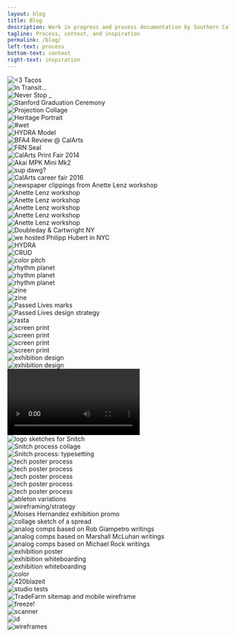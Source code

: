 ```yaml
---
layout: blog
title: Blog
description: Work in progress and process documentation by Southern California based graphic and multimedia designer Stedman Halliday
tagline: Process, context, and inspiration
permalink: /blog/
left-text: process
bottom-text: context
right-text: inspiration
---
```

<!-- <div class="grid-item col"><img src="{{ site.data.global_assets.placeholder }}" data-src="images/_" alt="_"></div> -->
<div class="grid-item col"><img src="{{ site.data.global_assets.placeholder }}" data-src="images/taco-truck.jpg" alt="<3 Tacos"></div>
<div class="grid-item col"><img src="{{ site.data.global_assets.placeholder }}" data-src="images/in-transit.jpg" alt="In Transit..."></div>
<div class="grid-item col"><img src="{{ site.data.global_assets.placeholder }}" data-src="images/never-stop.jpg" alt="Never Stop _"></div>
<div class="grid-item col2"><img src="{{ site.data.global_assets.placeholder }}" data-src="images/stanford-grad.jpg" alt="Stanford Graduation Ceremony"></div>
<div class="grid-item col2"><img src="{{ site.data.global_assets.placeholder }}" data-src="images/projection-collage.jpg" alt="Projection Collage"></div>
<div class="grid-item col"><img src="{{ site.data.global_assets.placeholder }}" data-src="images/cultural-dress.jpg" alt="Heritage Portrait"></div>
<div class="grid-item col"><img src="{{ site.data.global_assets.placeholder }}" data-src="images/wet.jpg" alt="#wet"></div>
<div class="grid-item col"><img src="{{ site.data.global_assets.placeholder }}" data-src="images/hydra-model.gif" alt="HYDRA Model"></div>
<div class="grid-item col2"><img src="{{ site.data.global_assets.placeholder }}" data-src="images/final-reviews.jpg" alt="BFA4 Review @ CalArts"></div>
<div class="grid-item col"><img src="{{ site.data.global_assets.placeholder }}" data-src="images/frn-seal.jpg" alt="FRN Seal"></div>
<div class="grid-item col"><img src="{{ site.data.global_assets.placeholder }}" data-src="images/print-fair.jpg" alt="CalArts Print Fair 2014"></div>
<div class="grid-item col"><img src="{{ site.data.global_assets.placeholder }}" data-src="images/akai-mpk-mini.jpg" alt="Akai MPK Mini Mk2"></div>
<div class="grid-item"><img src="{{ site.data.global_assets.placeholder }}" data-src="images/jada.png" alt="sup dawg?"></div>
<div class="grid-item"><img src="{{ site.data.global_assets.placeholder }}" data-src="images/jobfair.jpg" alt="CalArts career fair 2016"></div>
<div class="grid-item col"><img src="{{ site.data.global_assets.placeholder }}" data-src="images/cutpaste.jpg" alt="newspaper clippings from Anette Lenz workshop"></div>
<div class="grid-item"><img src="{{ site.data.global_assets.placeholder }}" data-src="images/2016-04-04-lenz_01.png" alt="Anette Lenz workshop"></div>
<div class="grid-item"><img src="{{ site.data.global_assets.placeholder }}" data-src="images/2016-04-04-lenz_02.png" alt="Anette Lenz workshop"></div>
<div class="grid-item"><img src="{{ site.data.global_assets.placeholder }}" data-src="images/2016-04-04-lenz_03.gif" alt="Anette Lenz workshop"></div>
<div class="grid-item"><img src="{{ site.data.global_assets.placeholder }}" data-src="images/anette-lenz-posters.jpg" alt="Anette Lenz workshop"></div>
<div class="grid-item"><img src="{{ site.data.global_assets.placeholder }}" data-src="images/lenz-wall.jpg" alt="Anette Lenz workshop"></div>
<div class="grid-item"><img src="{{ site.data.global_assets.placeholder }}" data-src="images/nyc-doubleday.jpg" alt="Doubleday & Cartwright NY"></div>
<div class="grid-item col2"><img src="{{ site.data.global_assets.placeholder }}" data-src="images/hfischer.jpg" alt="we hosted Philipp Hubert in NYC"></div>
<div class="grid-item"><img src="{{ site.data.global_assets.placeholder }}" data-src="images/hyd0404.png" alt="HYDRA"></div>
<div class="grid-item"><img src="{{ site.data.global_assets.placeholder }}" data-src="images/fella.gif" alt="CRUD"></div>
<div class="grid-item col2"><img src="{{ site.data.global_assets.placeholder }}" data-src="images/acc.gif" alt="color pitch"></div>
<div class="grid-item"><img src="{{ site.data.global_assets.placeholder }}" data-src="images/gs-1.png" alt="rhythm planet"></div>
<div class="grid-item"><img src="{{ site.data.global_assets.placeholder }}" data-src="images/gs-2.png" alt="rhythm planet"></div>
<div class="grid-item"><img src="{{ site.data.global_assets.placeholder }}" data-src="images/gs-3.png" alt="rhythm planet"></div>
<div class="grid-item"><img src="{{ site.data.global_assets.placeholder }}" data-src="images/0111-rmn-2.jpg" alt="zine"></div>
<div class="grid-item"><img src="{{ site.data.global_assets.placeholder }}" data-src="images/0111-rmn-1.jpg" alt="zine"></div>
<div class="grid-item col"><img src="{{ site.data.global_assets.placeholder }}" data-src="images/passed-lives.png" alt="Passed Lives marks"></div>
<div class="grid-item col"><img src="{{ site.data.global_assets.placeholder }}" data-src="images/passed-lives-ds.png" alt="Passed Lives design strategy"></div>
<div class="grid-item col"><img src="{{ site.data.global_assets.placeholder }}" data-src="images/rasta.jpg" alt="rasta"></div>
<div class="grid-item"><img src="{{ site.data.global_assets.placeholder }}" data-src="images/cab-rack.jpg" alt="screen print"></div>
<div class="grid-item col2"><img src="{{ site.data.global_assets.placeholder }}" data-src="images/cab-dancers.jpg" alt="screen print"></div>
<div class="grid-item"><img src="{{ site.data.global_assets.placeholder }}" data-src="images/gaines.jpg" alt="screen print"></div>
<div class="grid-item"><img src="{{ site.data.global_assets.placeholder }}" data-src="images/gaines-2.jpg" alt="screen print"></div>
<div class="grid-item col2"><img src="{{ site.data.global_assets.placeholder }}" data-src="images/rtw-1.png" alt="exhibition design"></div>
<div class="grid-item col2"><img src="{{ site.data.global_assets.placeholder }}" data-src="images/rtw-2.png" alt="exhibition design"></div>
<div class="grid-item col2"><video data-src="images/rtw.mov" autoplay loop alt="exhibition design"></video></div>
<div class="grid-item col"><img src="{{ site.data.global_assets.placeholder }}" data-src="images/snitch-sketches.jpg" alt="logo sketches for Snitch"></div>
<div class="grid-item col2"><img src="{{ site.data.global_assets.placeholder }}" data-src="images/snitch-process.png" alt="Snitch process collage"></div>
<div class="grid-item col2"><img src="{{ site.data.global_assets.placeholder }}" data-src="images/neuromancer.png" alt="Snitch process: typesetting"></div>
<div class="grid-item col"><img src="{{ site.data.global_assets.placeholder }}" data-src="images/offset-1.png" alt="tech poster process"></div>
<div class="grid-item col"><img src="{{ site.data.global_assets.placeholder }}" data-src="images/offset-2.png" alt="tech poster process"></div>
<div class="grid-item col"><img src="{{ site.data.global_assets.placeholder }}" data-src="images/offset-3.png" alt="tech poster process"></div>
<div class="grid-item col"><img src="{{ site.data.global_assets.placeholder }}" data-src="images/offset-4.png" alt="tech poster process"></div>
<div class="grid-item col2"><img src="{{ site.data.global_assets.placeholder }}" data-src="images/offset-sketches.png" alt="tech poster process"></div>
<div class="grid-item col2"><img src="{{ site.data.global_assets.placeholder }}" data-src="images/ableton-variations.png" alt="ableton variations"></div>
<div class="grid-item col2"><img src="{{ site.data.global_assets.placeholder }}" data-src="images/kad-wf.gif" alt="wireframing/strategy"></div>
<div class="grid-item col"><img src="{{ site.data.global_assets.placeholder }}" data-src="images/fear.jpg" alt="Moises Hernandez exhibition promo"></div>
<div class="grid-item col"><img src="{{ site.data.global_assets.placeholder }}" data-src="images/content-scan.png" alt="collage sketch of a spread"></div>
<div class="grid-item col"><img src="{{ site.data.global_assets.placeholder }}" data-src="images/giampetro.gif" alt="analog comps based on Rob Giampetro writings"></div>
<div class="grid-item col"><img src="{{ site.data.global_assets.placeholder }}" data-src="images/mcluhan.gif" alt="analog comps based on Marshall McLuhan writings"></div>
<div class="grid-item col"><img src="{{ site.data.global_assets.placeholder }}" data-src="images/rock.gif" alt="analog comps based on Michael Rock writings"></div>
<div class="grid-item col"><img src="{{ site.data.global_assets.placeholder }}" data-src="images/nu-poster.png" alt="exhibition poster"></div>
<div class="grid-item col2"><img src="{{ site.data.global_assets.placeholder }}" data-src="images/nu-sculpt.png" alt="exhibition whiteboarding"></div>
<div class="grid-item col"><img src="{{ site.data.global_assets.placeholder }}" data-src="images/nu-floor.png" alt="exhibition whiteboarding"></div>
<div class="grid-item col"><img src="{{ site.data.global_assets.placeholder }}" data-src="images/kaimamiru.jpg" alt="color"></div>
<div class="grid-item col"><img src="{{ site.data.global_assets.placeholder }}" data-src="images/clef-j.jpg" alt="420blazeit"></div>
<div class="grid-item col"><img src="{{ site.data.global_assets.placeholder }}" data-src="images/studio-sphere.gif" alt="studio tests"></div>
<div class="grid-item col2"><img src="{{ site.data.global_assets.placeholder }}" data-src="images/tradefarm-sitemap.png" alt="TradeFarm sitemap and mobile wireframe"></div>
<div class="grid-item col"><img src="{{ site.data.global_assets.placeholder }}" data-src="images/revolver.jpg" alt="freeze!"></div>
<div class="grid-item col"><img src="{{ site.data.global_assets.placeholder }}" data-src="images/scans.gif" alt="scanner"></div>
<div class="grid-item col"><img src="{{ site.data.global_assets.placeholder }}" data-src="images/id.jpg" alt="id"></div>
<div class="grid-item col"><img src="{{ site.data.global_assets.placeholder }}" data-src="images/bse-sketches.jpg" alt="wireframes"></div>
